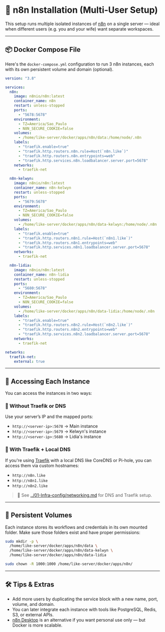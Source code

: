 # 🔄 n8n Installation (Multi-User Setup)

This setup runs multiple isolated instances of [n8n](https://n8n.io/) on a single server — ideal when different users (e.g. you and your wife) want separate workspaces.

---

## 📦 Docker Compose File

Here's the `docker-compose.yml` configuration to run 3 n8n instances, each with its own persistent volume and domain (optional).

```yaml
version: "3.8"

services:
  n8n:
    image: n8nio/n8n:latest
    container_name: n8n
    restart: unless-stopped
    ports:
      - "5678:5678"
    environment:
      - TZ=America/Sao_Paulo
      - N8N_SECURE_COOKIE=false
    volumes:
      - /home/like-server/docker/apps/n8n/data:/home/node/.n8n
    labels:
      - "traefik.enable=true"
      - "traefik.http.routers.n8n.rule=Host(`n8n.like`)"
      - "traefik.http.routers.n8n.entrypoints=web"
      - "traefik.http.services.n8n.loadbalancer.server.port=5678"
    networks:
      - traefik-net

  n8n-kelwyn:
    image: n8nio/n8n:latest
    container_name: n8n-kelwyn
    restart: unless-stopped
    ports:
      - "5679:5678"
    environment:
      - TZ=America/Sao_Paulo
      - N8N_SECURE_COOKIE=false
    volumes:
      - /home/like-server/docker/apps/n8n/data-kelwyn:/home/node/.n8n
    labels:
      - "traefik.enable=true"
      - "traefik.http.routers.n8n1.rule=Host(`n8n1.like`)"
      - "traefik.http.routers.n8n1.entrypoints=web"
      - "traefik.http.services.n8n1.loadbalancer.server.port=5678"
    networks:
      - traefik-net

  n8n-lidia:
    image: n8nio/n8n:latest
    container_name: n8n-lidia
    restart: unless-stopped
    ports:
      - "5680:5678"
    environment:
      - TZ=America/Sao_Paulo
      - N8N_SECURE_COOKIE=false
    volumes:
      - /home/like-server/docker/apps/n8n/data-lidia:/home/node/.n8n
    labels:
      - "traefik.enable=true"
      - "traefik.http.routers.n8n2.rule=Host(`n8n2.like`)"
      - "traefik.http.routers.n8n2.entrypoints=web"
      - "traefik.http.services.n8n2.loadbalancer.server.port=5678"
    networks:
      - traefik-net

networks:
  traefik-net:
    external: true
```

---

## 🧭 Accessing Each Instance

You can access the instances in two ways:

### 🔹 Without Traefik or DNS

Use your server’s IP and the mapped ports:

* `http://<server-ip>:5678` → Main instance
* `http://<server-ip>:5679` → Kelwyn's instance
* `http://<server-ip>:5680` → Lidia's instance

### 🔹 With Traefik + Local DNS

If you're using [Traefik](https://doc.traefik.io/traefik/) with a local DNS like CoreDNS or Pi-hole, you can access them via custom hostnames:

* `http://n8n.like`
* `http://n8n1.like`
* `http://n8n2.like`

> 📌 See [../01-Infra-config/networking.md](../01-Infra-config/networking.md) for DNS and Traefik setup.

---

## 📁 Persistent Volumes

Each instance stores its workflows and credentials in its own mounted folder. Make sure those folders exist and have proper permissions:

```bash
sudo mkdir -p \
  /home/like-server/docker/apps/n8n/data \
  /home/like-server/docker/apps/n8n/data-kelwyn \
  /home/like-server/docker/apps/n8n/data-lidia

sudo chown -R 1000:1000 /home/like-server/docker/apps/n8n/
```

---

## 🛠️ Tips & Extras

* Add more users by duplicating the service block with a new name, port, volume, and domain.
* You can later integrate each instance with tools like PostgreSQL, Redis, S3, or external APIs.
* [n8n Desktop](https://docs.n8n.io/hosting/desktop/) is an alternative if you want personal use only — but Docker is more scalable.
